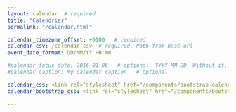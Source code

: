 ```yaml
---
layout: calendar  # required
title: "Calendrier"
permalink: "/calendar.html"

calendar_timezone_offset: +0100   # required
calendar_csv: /calendar.csv  # required. Path from base url
event_date_format: DD/MM/YY HH:mm

#calendar_focus_date: 2016-01-06   # optional. YYYY-MM-DD. Without it, the default is today
#calendar_caption: My calendar caption   # optional

calendar_css: <link rel="stylesheet" href="/components/bootstrap-calendar/css/calendar.css">
calendar_bootstrap_css: <link rel="stylesheet" href="/components/bootstrap/css/bootstrap.css">

---
```

